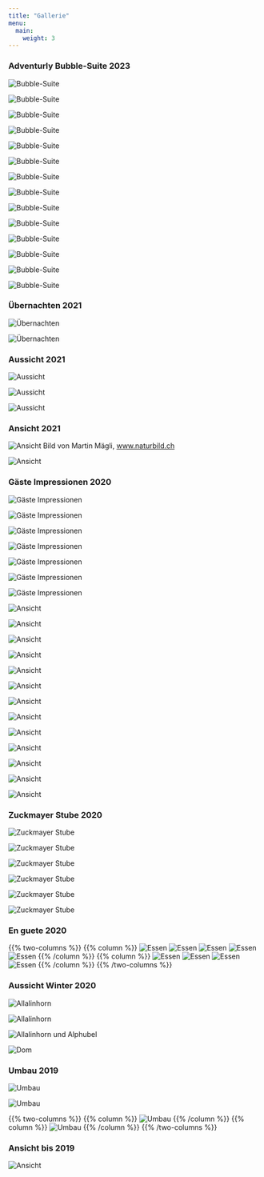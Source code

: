 ```yaml
---
title: "Gallerie"
menu:
  main:
    weight: 3
---
```

### Adventurly Bubble-Suite 2023
![Bubble-Suite](../images/Alpenblick_Bubble-Suite_01.jpg "Bubble-Suite")

![Bubble-Suite](../images/Alpenblick_Bubble-Suite_02.jpg "Bubble-Suite")

![Bubble-Suite](../images/Alpenblick_Bubble-Suite_03.jpg "Bubble-Suite")

![Bubble-Suite](../images/Alpenblick_Bubble-Suite_04.jpg "Bubble-Suite")

![Bubble-Suite](../images/Alpenblick_Bubble-Suite_05.jpg "Bubble-Suite")

![Bubble-Suite](../images/Alpenblick_Bubble-Suite_06.jpg "Bubble-Suite")

![Bubble-Suite](../images/Alpenblick_Bubble-Suite_07.jpg "Bubble-Suite")

![Bubble-Suite](../images/Alpenblick_Bubble-Suite_08.jpg "Bubble-Suite")

![Bubble-Suite](../images/Alpenblick_Bubble-Suite_09.jpg "Bubble-Suite")

![Bubble-Suite](../images/Alpenblick_Bubble-Suite_10.jpg "Bubble-Suite")

![Bubble-Suite](../images/Alpenblick_Bubble-Suite_11.jpg "Bubble-Suite")

![Bubble-Suite](../images/Alpenblick_Bubble-Suite_12.jpg "Bubble-Suite")

![Bubble-Suite](../images/Alpenblick_Bubble-Suite_13.jpg "Bubble-Suite")

![Bubble-Suite](../images/Alpenblick_Bubble-Suite_14.jpg "Bubble-Suite")

### Übernachten 2021
![Übernachten](../images/Alpenblick_Uebernachten_01.jpg "Übernachten")

![Übernachten](../images/Alpenblick_Uebernachten_02.jpg "Übernachten")

### Aussicht 2021
![Aussicht](../images/Alpenblick_Aussicht_Panorama.jpg "Aussicht")

![Aussicht](../images/Alpenblick_Abends_01.jpg "Aussicht")

![Aussicht](../images/Alpenblick_Abends_02.jpg "Aussicht")

### Ansicht 2021
![Ansicht](../images/Alpenblick_Ansicht_Heli.jpg "Ansicht")
Bild von Martin Mägli, <a href="https://naturbild.ch/" target="_blank"> www.naturbild.ch</a>

![Ansicht](../images/Alpenblick_Abends_03.jpg "Ansicht")

### Gäste Impressionen 2020
![Gäste Impressionen](../images/Alpenblick_Gaeste_2020_01.jpg "Gäste Impressionen")

![Gäste Impressionen](../images/Alpenblick_Gaeste_2020_02.jpg "Gäste Impressionen")

![Gäste Impressionen](../images/Alpenblick_Gaeste_2020_03.jpg "Gäste Impressionen")

![Gäste Impressionen](../images/Alpenblick_Gaeste_2020_04.jpg "Gäste Impressionen")

![Gäste Impressionen](../images/Alpenblick_Gaeste_2020_05.jpg "Gäste Impressionen")

![Gäste Impressionen](../images/Alpenblick_Gaeste_2020_06.jpg "Gäste Impressionen")

![Gäste Impressionen](../images/Alpenblick_Gaeste_2020_07.jpg "Gäste Impressionen")

![Ansicht](../images/Alpenblick_Ansicht_16.jpg "Ansicht")

![Ansicht](../images/Alpenblick_Ansicht_17.jpg "Ansicht")

![Ansicht](../images/Alpenblick_Ansicht_14.jpg "Ansicht")

![Ansicht](../images/Alpenblick_Ansicht_10.jpg "Ansicht")

![Ansicht](../images/Alpenblick_Ansicht_09.jpg "Ansicht")

![Ansicht](../images/Alpenblick_Ansicht_11.jpg "Ansicht")

![Ansicht](../images/Alpenblick_Ansicht_19.jpg "Ansicht")

![Ansicht](../images/Alpenblick_Ansicht_12.jpg "Ansicht")

![Ansicht](../images/Alpenblick_Ansicht_18.jpg "Ansicht")

![Ansicht](../images/Alpenblick_Ansicht_03.jpg "Ansicht")

![Ansicht](../images/Alpenblick_Ansicht_04.jpg "Ansicht")

![Ansicht](../images/Alpenblick_Ansicht_05.jpg "Ansicht")

![Ansicht](../images/Alpenblick_Ansicht_13.jpg "Ansicht")

### Zuckmayer Stube 2020
![Zuckmayer Stube](../images/Alpenblick_Innen_08.jpg "Zuckmayer Stube")

![Zuckmayer Stube](../images/Alpenblick_Innen_09.jpg "Zuckmayer Stube")

![Zuckmayer Stube](../images/Alpenblick_Innen_04.jpg "Zuckmayer Stube")

![Zuckmayer Stube](../images/Alpenblick_Innen_05.jpg "Zuckmayer Stube")

![Zuckmayer Stube](../images/Alpenblick_Innen_06.jpg "Zuckmayer Stube")

![Zuckmayer Stube](../images/Alpenblick_Innen_07.jpg "Zuckmayer Stube")

### En guete 2020

{{% two-columns %}}
{{% column %}}
![Essen](../images/Alpenblick_Essen_01.jpg "Essen")
![Essen](../images/Alpenblick_Essen_03.jpg "Essen")
![Essen](../images/Alpenblick_Essen_05.jpg "Essen")
![Essen](../images/Alpenblick_Essen_07.jpg "Essen")
![Essen](../images/Alpenblick_Essen_09.jpg "Essen")
{{% /column %}}
{{% column %}}
![Essen](../images/Alpenblick_Essen_12.jpg "Essen")
![Essen](../images/Alpenblick_Essen_06.jpg "Essen")
![Essen](../images/Alpenblick_Essen_11.jpg "Essen")
![Essen](../images/Alpenblick_Essen_10.jpg "Essen")
{{% /column %}}
{{% /two-columns %}}

### Aussicht Winter 2020
![Allalinhorn](../images/Alpenblick_Aussicht_01_Allalinhorn.jpg "Allalinhorn")

![Allalinhorn](../images/Alpenblick_Aussicht_02_Allalinhorn.jpg "Allalinhorn")

![Allalinhorn und Alphubel](../images/Alpenblick_Aussicht_03_Allalinhorn_und_Alphubel.jpg "Allalinhorn und Alphubel")

![Dom](../images/Alpenblick_Aussicht_04_Dom.jpg "Dom")

### Umbau 2019
![Umbau](../images/Alpenblick_Umbau_03.jpg "Umbau")

![Umbau](../images/Alpenblick_Umbau_04.jpg "Umbau")

{{% two-columns %}}
{{% column %}}
![Umbau](../images/Alpenblick_Umbau_02.jpg "Umbau")
{{% /column %}}
{{% column %}}
![Umbau](../images/Alpenblick_Umbau_05.jpg "Umbau")
{{% /column %}}
{{% /two-columns %}}

### Ansicht bis 2019
![Ansicht](../images/Alpenblick_Ansicht_00.jpg "Ansicht")